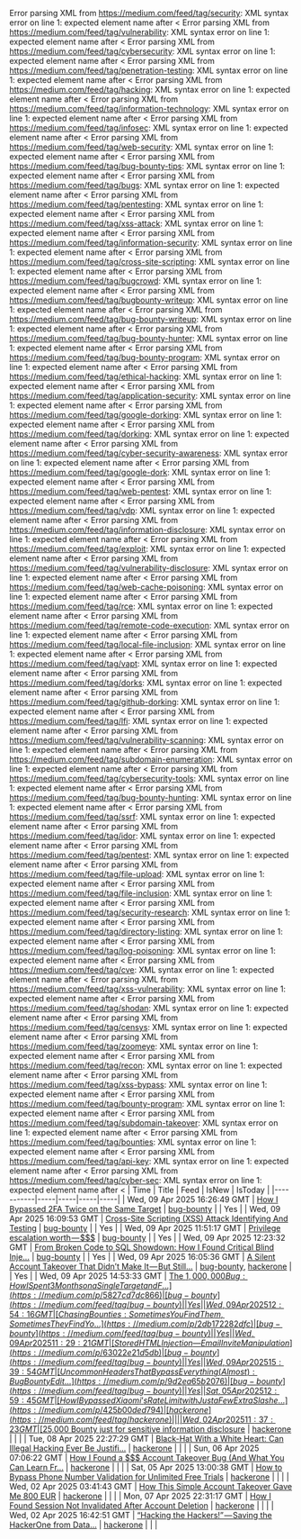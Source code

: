 Error parsing XML from https://medium.com/feed/tag/security: XML syntax error on line 1: expected element name after <
Error parsing XML from https://medium.com/feed/tag/vulnerability: XML syntax error on line 1: expected element name after <
Error parsing XML from https://medium.com/feed/tag/cybersecurity: XML syntax error on line 1: expected element name after <
Error parsing XML from https://medium.com/feed/tag/penetration-testing: XML syntax error on line 1: expected element name after <
Error parsing XML from https://medium.com/feed/tag/hacking: XML syntax error on line 1: expected element name after <
Error parsing XML from https://medium.com/feed/tag/information-technology: XML syntax error on line 1: expected element name after <
Error parsing XML from https://medium.com/feed/tag/infosec: XML syntax error on line 1: expected element name after <
Error parsing XML from https://medium.com/feed/tag/web-security: XML syntax error on line 1: expected element name after <
Error parsing XML from https://medium.com/feed/tag/bug-bounty-tips: XML syntax error on line 1: expected element name after <
Error parsing XML from https://medium.com/feed/tag/bugs: XML syntax error on line 1: expected element name after <
Error parsing XML from https://medium.com/feed/tag/pentesting: XML syntax error on line 1: expected element name after <
Error parsing XML from https://medium.com/feed/tag/xss-attack: XML syntax error on line 1: expected element name after <
Error parsing XML from https://medium.com/feed/tag/information-security: XML syntax error on line 1: expected element name after <
Error parsing XML from https://medium.com/feed/tag/cross-site-scripting: XML syntax error on line 1: expected element name after <
Error parsing XML from https://medium.com/feed/tag/bugcrowd: XML syntax error on line 1: expected element name after <
Error parsing XML from https://medium.com/feed/tag/bugbounty-writeup: XML syntax error on line 1: expected element name after <
Error parsing XML from https://medium.com/feed/tag/bug-bounty-writeup: XML syntax error on line 1: expected element name after <
Error parsing XML from https://medium.com/feed/tag/bug-bounty-hunter: XML syntax error on line 1: expected element name after <
Error parsing XML from https://medium.com/feed/tag/bug-bounty-program: XML syntax error on line 1: expected element name after <
Error parsing XML from https://medium.com/feed/tag/ethical-hacking: XML syntax error on line 1: expected element name after <
Error parsing XML from https://medium.com/feed/tag/application-security: XML syntax error on line 1: expected element name after <
Error parsing XML from https://medium.com/feed/tag/google-dorking: XML syntax error on line 1: expected element name after <
Error parsing XML from https://medium.com/feed/tag/dorking: XML syntax error on line 1: expected element name after <
Error parsing XML from https://medium.com/feed/tag/cyber-security-awareness: XML syntax error on line 1: expected element name after <
Error parsing XML from https://medium.com/feed/tag/google-dork: XML syntax error on line 1: expected element name after <
Error parsing XML from https://medium.com/feed/tag/web-pentest: XML syntax error on line 1: expected element name after <
Error parsing XML from https://medium.com/feed/tag/vdp: XML syntax error on line 1: expected element name after <
Error parsing XML from https://medium.com/feed/tag/information-disclosure: XML syntax error on line 1: expected element name after <
Error parsing XML from https://medium.com/feed/tag/exploit: XML syntax error on line 1: expected element name after <
Error parsing XML from https://medium.com/feed/tag/vulnerability-disclosure: XML syntax error on line 1: expected element name after <
Error parsing XML from https://medium.com/feed/tag/web-cache-poisoning: XML syntax error on line 1: expected element name after <
Error parsing XML from https://medium.com/feed/tag/rce: XML syntax error on line 1: expected element name after <
Error parsing XML from https://medium.com/feed/tag/remote-code-execution: XML syntax error on line 1: expected element name after <
Error parsing XML from https://medium.com/feed/tag/local-file-inclusion: XML syntax error on line 1: expected element name after <
Error parsing XML from https://medium.com/feed/tag/vapt: XML syntax error on line 1: expected element name after <
Error parsing XML from https://medium.com/feed/tag/dorks: XML syntax error on line 1: expected element name after <
Error parsing XML from https://medium.com/feed/tag/github-dorking: XML syntax error on line 1: expected element name after <
Error parsing XML from https://medium.com/feed/tag/lfi: XML syntax error on line 1: expected element name after <
Error parsing XML from https://medium.com/feed/tag/vulnerability-scanning: XML syntax error on line 1: expected element name after <
Error parsing XML from https://medium.com/feed/tag/subdomain-enumeration: XML syntax error on line 1: expected element name after <
Error parsing XML from https://medium.com/feed/tag/cybersecurity-tools: XML syntax error on line 1: expected element name after <
Error parsing XML from https://medium.com/feed/tag/bug-bounty-hunting: XML syntax error on line 1: expected element name after <
Error parsing XML from https://medium.com/feed/tag/ssrf: XML syntax error on line 1: expected element name after <
Error parsing XML from https://medium.com/feed/tag/idor: XML syntax error on line 1: expected element name after <
Error parsing XML from https://medium.com/feed/tag/pentest: XML syntax error on line 1: expected element name after <
Error parsing XML from https://medium.com/feed/tag/file-upload: XML syntax error on line 1: expected element name after <
Error parsing XML from https://medium.com/feed/tag/file-inclusion: XML syntax error on line 1: expected element name after <
Error parsing XML from https://medium.com/feed/tag/security-research: XML syntax error on line 1: expected element name after <
Error parsing XML from https://medium.com/feed/tag/directory-listing: XML syntax error on line 1: expected element name after <
Error parsing XML from https://medium.com/feed/tag/log-poisoning: XML syntax error on line 1: expected element name after <
Error parsing XML from https://medium.com/feed/tag/cve: XML syntax error on line 1: expected element name after <
Error parsing XML from https://medium.com/feed/tag/xss-vulnerability: XML syntax error on line 1: expected element name after <
Error parsing XML from https://medium.com/feed/tag/shodan: XML syntax error on line 1: expected element name after <
Error parsing XML from https://medium.com/feed/tag/censys: XML syntax error on line 1: expected element name after <
Error parsing XML from https://medium.com/feed/tag/zoomeye: XML syntax error on line 1: expected element name after <
Error parsing XML from https://medium.com/feed/tag/recon: XML syntax error on line 1: expected element name after <
Error parsing XML from https://medium.com/feed/tag/xss-bypass: XML syntax error on line 1: expected element name after <
Error parsing XML from https://medium.com/feed/tag/bounty-program: XML syntax error on line 1: expected element name after <
Error parsing XML from https://medium.com/feed/tag/subdomain-takeover: XML syntax error on line 1: expected element name after <
Error parsing XML from https://medium.com/feed/tag/bounties: XML syntax error on line 1: expected element name after <
Error parsing XML from https://medium.com/feed/tag/api-key: XML syntax error on line 1: expected element name after <
Error parsing XML from https://medium.com/feed/tag/cyber-sec: XML syntax error on line 1: expected element name after <
| Time | Title | Feed | IsNew | IsToday |
|-----------|-----|-----|-----|-----|
| Wed, 09 Apr 2025 16:26:49 GMT | [How I Bypassed 2FA Twice on the Same Target](https://medium.com/p/198c08954e82) | [bug-bounty](https://medium.com/feed/tag/bug-bounty) |  | Yes |
| Wed, 09 Apr 2025 16:09:53 GMT | [Cross-Site Scripting (XSS) Attack Identifying And Testing](https://medium.com/p/07dc5437e1c4) | [bug-bounty](https://medium.com/feed/tag/bug-bounty) |  | Yes |
| Wed, 09 Apr 2025 11:51:17 GMT | [Privilege escalation worth — $$$](https://medium.com/p/e8cd18fc6cb7) | [bug-bounty](https://medium.com/feed/tag/bug-bounty) |  | Yes |
| Wed, 09 Apr 2025 12:23:32 GMT | [From Broken Code to SQL Showdown: How I Found Critical Blind Inje...](https://medium.com/p/9ae06e5e7010) | [bug-bounty](https://medium.com/feed/tag/bug-bounty) |  | Yes |
| Wed, 09 Apr 2025 16:05:36 GMT | [A Silent Account Takeover That Didn’t Make It — But Still...](https://medium.com/p/5b189b5f1d2e) | [bug-bounty](https://medium.com/feed/tag/bug-bounty), [hackerone](https://medium.com/feed/tag/hackerone) |  | Yes |
| Wed, 09 Apr 2025 14:53:33 GMT | [The $1,000,000 Bug: How I Spent 3 Months on a Single Target and F...](https://medium.com/p/5827cd7dc866) | [bug-bounty](https://medium.com/feed/tag/bug-bounty) |  | Yes |
| Wed, 09 Apr 2025 12:54:16 GMT | [Chasing Bounties: Sometimes You Find Them, Sometimes They Find Yo...](https://medium.com/p/2db172282dfc) | [bug-bounty](https://medium.com/feed/tag/bug-bounty) |  | Yes |
| Wed, 09 Apr 2025 11:29:21 GMT | [Stored HTML Injection — Email Invite Manipulation](https://medium.com/p/63022e21d5db) | [bug-bounty](https://medium.com/feed/tag/bug-bounty) |  | Yes |
| Wed, 09 Apr 2025 15:39:54 GMT | [Uncommon Headers That Bypass Everything (Almost): Bug Bounty Edit...](https://medium.com/p/9d2ea65b2076) | [bug-bounty](https://medium.com/feed/tag/bug-bounty) |  | Yes |
| Sat, 05 Apr 2025 12:59:45 GMT | [How I Bypassed Xiaomi’s Rate Limit with Just a Few Extra Slashe...](https://medium.com/p/425b00ded794) | [hackerone](https://medium.com/feed/tag/hackerone) |  |  |
| Wed, 02 Apr 2025 11:37:23 GMT | [$25,000 Bounty just for sensitive information disclosure](https://medium.com/p/c4f6c5a81795) | [hackerone](https://medium.com/feed/tag/hackerone) |  |  |
| Tue, 08 Apr 2025 22:27:29 GMT | [Black-Hat With a White Heart: Can Illegal Hacking Ever Be Justifi...](https://medium.com/p/e39a238bb530) | [hackerone](https://medium.com/feed/tag/hackerone) |  |  |
| Sun, 06 Apr 2025 07:06:22 GMT | [How I Found a $$$ Account Takeover Bug (And What You Can Learn Fr...](https://medium.com/p/af0d697f913d) | [hackerone](https://medium.com/feed/tag/hackerone) |  |  |
| Sat, 05 Apr 2025 13:00:38 GMT | [How to Bypass Phone Number Validation for Unlimited Free Trials](https://medium.com/p/98d8bf2f0955) | [hackerone](https://medium.com/feed/tag/hackerone) |  |  |
| Wed, 02 Apr 2025 03:41:43 GMT | [How This Simple Account Takeover Gave Me 800 EUR](https://medium.com/p/7d88a2d13a56) | [hackerone](https://medium.com/feed/tag/hackerone) |  |  |
| Mon, 07 Apr 2025 22:31:17 GMT | [How I Found Session Not Invalidated After Account Deletion](https://medium.com/p/3fb154fb5172) | [hackerone](https://medium.com/feed/tag/hackerone) |  |  |
| Wed, 02 Apr 2025 16:42:51 GMT | [“Hacking the Hackers!” — Saving the HackerOne from Data...](https://medium.com/p/75e313fa4898) | [hackerone](https://medium.com/feed/tag/hackerone) |  |  |
